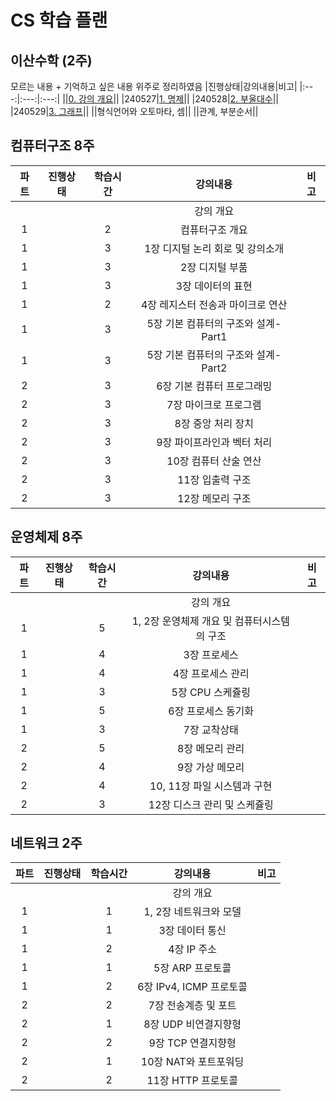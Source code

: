 # CS 학습 플랜

## 이산수학 (2주)
모르는 내용 + 기억하고 싶은 내용 위주로 정리하였음
|진행상태|강의내용|비고|
|:---:|:---:|:---:|
||[0. 강의 개요](https://github.com/suhyun0927/CS_study/blob/main/%EC%9D%B4%EC%82%B0%EC%88%98%ED%95%99/readme.md)||
|240527|[1. 명제](https://github.com/suhyun0927/CS_study/blob/main/%EC%9D%B4%EC%82%B0%EC%88%98%ED%95%99/1.%EB%AA%85%EC%A0%9C.md)||
|240528|[2. 부울대수](https://github.com/suhyun0927/CS_study/blob/main/%EC%9D%B4%EC%82%B0%EC%88%98%ED%95%99/2.%EB%B6%80%EC%9A%B8%EB%8C%80%EC%88%98.md)||
|240529|[3. 그래프]()||
||형식언어와 오토마타, 셈||
||관계, 부분순서||

## 컴퓨터구조 8주
|파트|진행상태|학습시간|강의내용|비고|
|:---:|:---:|:---:|:---:|:---:|
||||강의 개요||
|1||2|컴퓨터구조 개요||
|1||3|1장 디지털 논리 회로 및 강의소개||
|1||3|2장 디지털 부품||
|1||3|3장 데이터의 표현||
|1||2|4장 레지스터 전송과 마이크로 연산||
|1||3|5장 기본 컴퓨터의 구조와 설계-Part1||
|1||3|5장 기본 컴퓨터의 구조와 설계-Part2||
|2||3|6장 기본 컴퓨터 프로그래밍||
|2||3|7장 마이크로 프로그램||
|2||3|8장 중앙 처리 장치||
|2||3|9장 파이프라인과 벡터 처리||
|2||3|10장 컴퓨터 산술 연산||
|2||3|11장 입출력 구조||
|2||3|12장 메모리 구조||

## 운영체제 8주
|파트|진행상태|학습시간|강의내용|비고|
|:---:|:---:|:---:|:---:|:---:|
||||강의 개요||
|1||5|1, 2장 운영체제 개요 및 컴퓨터시스템의 구조||
|1||4|3장 프로세스||
|1||4|4장 프로세스 관리||
|1||3|5장 CPU 스케쥴링||
|1||5|6장 프로세스 동기화||
|1||3|7장 교착상태||
|2||5|8장 메모리 관리||
|2||4|9장 가상 메모리||
|2||4|10, 11장 파일 시스템과 구현||
|2||3|12장 디스크 관리 및 스케쥴링||

## 네트워크 2주
|파트|진행상태|학습시간|강의내용|비고|
|:---:|:---:|:---:|:---:|:---:|
||||강의 개요||
|1||1|1, 2장 네트워크와 모델||
|1||1|3장 데이터 통신||
|1||2|4장 IP 주소||
|1||1|5장 ARP 프로토콜||
|1||2|6장 IPv4, ICMP 프로토콜||
|2||2|7장 전송계층 및 포트||
|2||1|8장 UDP 비연결지향형||
|2||2|9장 TCP 연결지향형||
|2||1|10장 NAT와 포트포워딩||
|2||2|11장 HTTP 프로토콜||